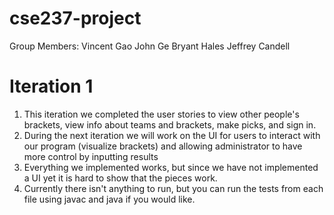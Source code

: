 # cse237-project
Group Members:
Vincent Gao
John Ge
Bryant Hales
Jeffrey Candell
<br>
# Iteration 1
1. This iteration we completed the user stories to view other people's brackets, view info about teams and brackets, make picks, and sign in.
2. During the next iteration we will work on the UI for users to interact with our program (visualize brackets) and allowing administrator to have more control by inputting results
3. Everything we implemented works, but since we have not implemented a UI yet it is hard to show that the pieces work.
4. Currently there isn't anything to run, but you can run the tests from each file using javac and java if you would like.
